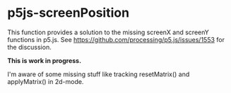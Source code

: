 # p5js-screenPosition

This function provides a solution to the missing screenX and screenY functions in p5.js. See https://github.com/processing/p5.js/issues/1553 for the discussion. 

**This is work in progress.** 

I'm aware of some missing stuff like tracking resetMatrix() and applyMatrix() in 2d-mode. 